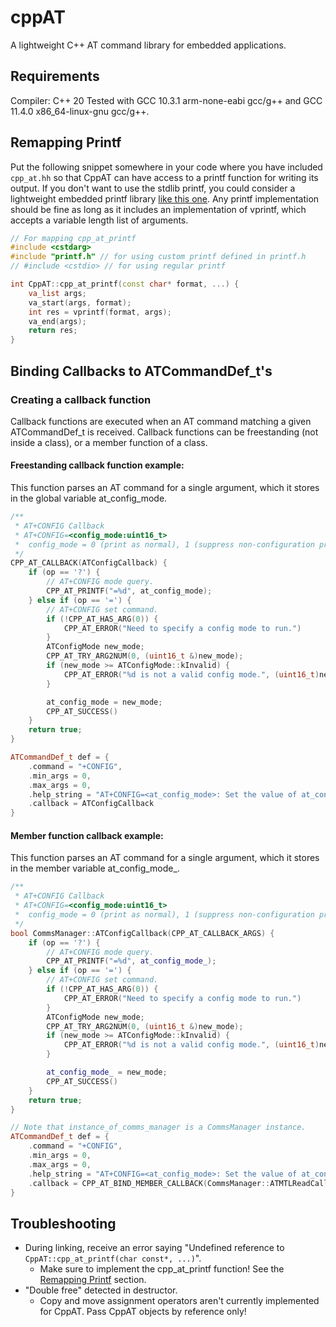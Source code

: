 # cppAT
A lightweight C++ AT command library for embedded applications.

## Requirements

Compiler: C++ 20
Tested with GCC 10.3.1 arm-none-eabi gcc/g++ and GCC 11.4.0 x86_64-linux-gnu gcc/g++.

## Remapping Printf

Put the following snippet somewhere in your code where you have included `cpp_at.hh` so that CppAT can have access to
a printf function for writing its output. If you don't want to use the stdlib printf, you could consider a lightweight
embedded printf library [like this one](https://github.com/mpaland/printf). Any printf implementation should be fine
as long as it includes an implementation of vprintf, which accepts a variable length list of arguments.

```c++
// For mapping cpp_at_printf
#include <cstdarg>
#include "printf.h" // for using custom printf defined in printf.h
// #include <cstdio> // for using regular printf

int CppAT::cpp_at_printf(const char* format, ...) {
    va_list args;
    va_start(args, format);
    int res = vprintf(format, args);
    va_end(args);
    return res;
}
```

## Binding Callbacks to ATCommandDef_t's

### Creating a callback function

Callback functions are executed when an AT command matching a given ATCommandDef_t is received. Callback functions can be freestanding (not inside a class), or a member function of a class.

#### Freestanding callback function example:

This function parses an AT command for a single argument, which it stores in the global variable at_config_mode.

```c++
/**
 * AT+CONFIG Callback
 * AT+CONFIG=<config_mode:uint16_t>
 *  config_mode = 0 (print as normal), 1 (suppress non-configuration print messages)
 */
CPP_AT_CALLBACK(ATConfigCallback) {
    if (op == '?') {
        // AT+CONFIG mode query.
        CPP_AT_PRINTF("=%d", at_config_mode);
    } else if (op == '=') {
        // AT+CONFIG set command.
        if (!CPP_AT_HAS_ARG(0)) {
            CPP_AT_ERROR("Need to specify a config mode to run.")
        }
        ATConfigMode new_mode;
        CPP_AT_TRY_ARG2NUM(0, (uint16_t &)new_mode);
        if (new_mode >= ATConfigMode::kInvalid) {
            CPP_AT_ERROR("%d is not a valid config mode.", (uint16_t)new_mode);
        }

        at_config_mode = new_mode;
        CPP_AT_SUCCESS()
    }
    return true;
}

ATCommandDef_t def = {
    .command = "+CONFIG",
    .min_args = 0,
    .max_args = 0,
    .help_string = "AT+CONFIG=<at_config_mode>: Set the value of at_config_mode.\r\n",
    .callback = ATConfigCallback
}
```

#### Member function callback example:

This function parses an AT command for a single argument, which it stores in the member variable at_config_mode_.

```c++
/**
 * AT+CONFIG Callback
 * AT+CONFIG=<config_mode:uint16_t>
 *  config_mode = 0 (print as normal), 1 (suppress non-configuration print messages)
 */
bool CommsManager::ATConfigCallback(CPP_AT_CALLBACK_ARGS) {
    if (op == '?') {
        // AT+CONFIG mode query.
        CPP_AT_PRINTF("=%d", at_config_mode_);
    } else if (op == '=') {
        // AT+CONFIG set command.
        if (!CPP_AT_HAS_ARG(0)) {
            CPP_AT_ERROR("Need to specify a config mode to run.")
        }
        ATConfigMode new_mode;
        CPP_AT_TRY_ARG2NUM(0, (uint16_t &)new_mode);
        if (new_mode >= ATConfigMode::kInvalid) {
            CPP_AT_ERROR("%d is not a valid config mode.", (uint16_t)new_mode);
        }

        at_config_mode_ = new_mode;
        CPP_AT_SUCCESS()
    }
    return true;
}

// Note that instance_of_comms_manager is a CommsManager instance.
ATCommandDef_t def = {
    .command = "+CONFIG",
    .min_args = 0,
    .max_args = 0,
    .help_string = "AT+CONFIG=<at_config_mode>: Set the value of at_config_mode.\r\n",
    .callback = CPP_AT_BIND_MEMBER_CALLBACK(CommsManager::ATMTLReadCallback, instance_of_comms_manager)
}
```

## Troubleshooting

* During linking, receive an error saying "Undefined reference to `CppAT::cpp_at_printf(char const*, ...)`".
    * Make sure to implement the cpp_at_printf function! See the [Remapping Printf](#remapping-printf) section.
* "Double free" detected in destructor.
    * Copy and move assignment operators aren't currently implemented for CppAT. Pass CppAT objects by reference only!